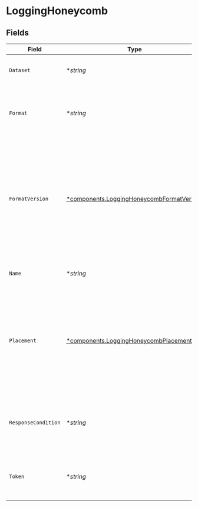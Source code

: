 # LoggingHoneycomb


## Fields

| Field                                                                                                                                                                                                                      | Type                                                                                                                                                                                                                       | Required                                                                                                                                                                                                                   | Description                                                                                                                                                                                                                | Example                                                                                                                                                                                                                    |
| -------------------------------------------------------------------------------------------------------------------------------------------------------------------------------------------------------------------------- | -------------------------------------------------------------------------------------------------------------------------------------------------------------------------------------------------------------------------- | -------------------------------------------------------------------------------------------------------------------------------------------------------------------------------------------------------------------------- | -------------------------------------------------------------------------------------------------------------------------------------------------------------------------------------------------------------------------- | -------------------------------------------------------------------------------------------------------------------------------------------------------------------------------------------------------------------------- |
| `Dataset`                                                                                                                                                                                                                  | **string*                                                                                                                                                                                                                  | :heavy_minus_sign:                                                                                                                                                                                                         | The Honeycomb Dataset you want to log to.                                                                                                                                                                                  |                                                                                                                                                                                                                            |
| `Format`                                                                                                                                                                                                                   | **string*                                                                                                                                                                                                                  | :heavy_minus_sign:                                                                                                                                                                                                         | A Fastly [log format string](https://docs.fastly.com/en/guides/custom-log-formats). Must produce valid JSON that Honeycomb can ingest.                                                                                     |                                                                                                                                                                                                                            |
| `FormatVersion`                                                                                                                                                                                                            | [*components.LoggingHoneycombFormatVersion](../../models/components/logginghoneycombformatversion.md)                                                                                                                      | :heavy_minus_sign:                                                                                                                                                                                                         | The version of the custom logging format used for the configured endpoint. The logging call gets placed by default in `vcl_log` if `format_version` is set to `2` and in `vcl_deliver` if `format_version` is set to `1`.<br/> | 2                                                                                                                                                                                                                          |
| `Name`                                                                                                                                                                                                                     | **string*                                                                                                                                                                                                                  | :heavy_minus_sign:                                                                                                                                                                                                         | The name for the real-time logging configuration.                                                                                                                                                                          | test-log-endpoint                                                                                                                                                                                                          |
| `Placement`                                                                                                                                                                                                                | [*components.LoggingHoneycombPlacement](../../models/components/logginghoneycombplacement.md)                                                                                                                              | :heavy_minus_sign:                                                                                                                                                                                                         | Where in the generated VCL the logging call should be placed. If not set, endpoints with `format_version` of 2 are placed in `vcl_log` and those with `format_version` of 1 are placed in `vcl_deliver`.<br/>              | <nil>                                                                                                                                                                                                                      |
| `ResponseCondition`                                                                                                                                                                                                        | **string*                                                                                                                                                                                                                  | :heavy_minus_sign:                                                                                                                                                                                                         | The name of an existing condition in the configured endpoint, or leave blank to always execute.                                                                                                                            | <nil>                                                                                                                                                                                                                      |
| `Token`                                                                                                                                                                                                                    | **string*                                                                                                                                                                                                                  | :heavy_minus_sign:                                                                                                                                                                                                         | The Write Key from the Account page of your Honeycomb account.                                                                                                                                                             |                                                                                                                                                                                                                            |